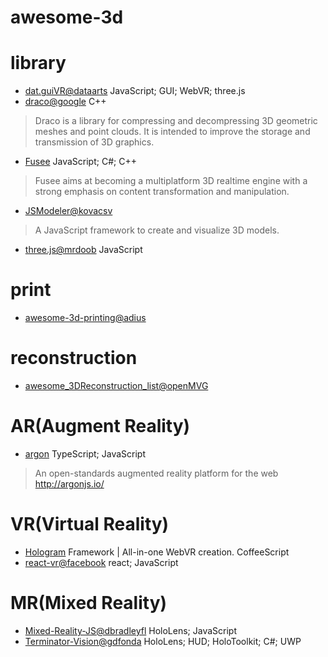 # awesome-3d


# library
* [dat.guiVR@dataarts](https://github.com/dataarts/dat.guiVR) JavaScript; GUI; WebVR; three.js
* [draco@google](https://github.com/google/draco) C++
> Draco is a library for compressing and decompressing 3D geometric meshes and point clouds. It is intended to improve the storage and transmission of 3D graphics.
* [Fusee](https://github.com/FUSEEProjectTeam/Fusee) JavaScript; C#; C++
> Fusee aims at becoming a multiplatform 3D realtime engine with a strong emphasis on content transformation and manipulation. 
* [JSModeler@kovacsv](https://github.com/kovacsv/JSModeler)
> A JavaScript framework to create and visualize 3D models.
* [three.js@mrdoob](https://github.com/mrdoob/three.js) JavaScript

# print
* [awesome-3d-printing@adius](https://github.com/adius/awesome-3d-printing)

# reconstruction
* [awesome_3DReconstruction_list@openMVG](https://github.com/openMVG/awesome_3DReconstruction_list)

# AR(Augment Reality)
* [argon](https://github.com/argonjs/argon) TypeScript; JavaScript
> An open-standards augmented reality platform for the web http://argonjs.io/

# VR(Virtual Reality)
* [Hologram](https://github.com/etiennepinchon/hologram) Framework | All-in-one WebVR creation. CoffeeScript
* [react-vr@facebook](https://github.com/facebook/react-vr) react; JavaScript

# MR(Mixed Reality)
* [Mixed-Reality-JS@dbradleyfl](https://github.com/dbradleyfl/Mixed-Reality-JS) HoloLens; JavaScript
* [Terminator-Vision@gdfonda](https://github.com/gdfonda/Terminator-Vision) HoloLens; HUD; HoloToolkit; C#; UWP
